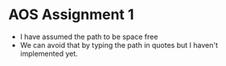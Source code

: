 # AOS Assignment 1

* I have assumed the path to be space free
* We can avoid that by typing the path in quotes but I haven't implemented yet.

